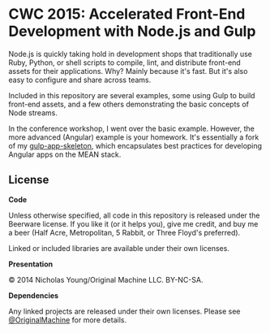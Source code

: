 # CWC 2015: Accelerated Front-End Development with Node.js and Gulp

Node.js is quickly taking hold in development shops that traditionally use Ruby, Python, or shell scripts to compile, lint, and distribute front-end assets for their applications. Why? Mainly because it's fast. But it's also easy to configure and share across teams.

Included in this repository are several examples, some using Gulp to build front-end assets, and a few others demonstrating the basic concepts of Node streams.

In the conference workshop, I went over the basic example. However, the more advanced (Angular) example is your homework. It's essentially a fork of my [gulp-app-skeleton](http://github.com/originalmachine/gulp-app-skeleton), which encapsulates best practices for developing Angular apps on the MEAN stack.

## License

**Code**

Unless otherwise specified, all code in this repository is released under the Beerware license. If you like it (or it helps you), give me credit, and buy me a beer (Half Acre, Metropolitan, 5 Rabbit, or Three Floyd's preferred).

Linked or included libraries are available under their own licenses.

**Presentation**

&copy; 2014 Nicholas Young/Original Machine LLC. BY-NC-SA.

**Dependencies**

Any linked projects are released under their own licenses. Please see [@OriginalMachine](http://github.com/originalmachine) for more details.
